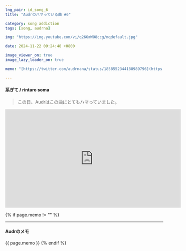 ```yaml
---
lng_pair: id_song_6
title: "Audrのハマっている曲 #6"

category: song addiction
tags: [song, audrna]

img: "https://img.youtube.com/vi/q26OmWO8ccg/mqdefault.jpg"

date: 2024-11-22 09:24:48 +0800

image_viewer_on: true
image_lazy_loader_on: true

memo: "[https://twitter.com/audrnana/status/1858552344188989796](https://twitter.com/audrnana/status/1858552344188989796){:target='\_blank'}"

---
```


<!-- outline-start -->
#### 系ぎて / rintaro soma
<!-- outline-end -->

> この日、Audrはこの曲にとてもハマっていました。

<iframe
  width="560"
  height="315"
  src="https://www.youtube.com/embed/q26OmWO8ccg"
  title="YouTube video player"
  frameborder="0"
  allow="accelerometer; clipboard-write; encrypted-media; gyroscope; picture-in-picture; web-share"
  referrerpolicy="strict-origin-when-cross-origin"
  allowfullscreen
  data-align="center"
></iframe>

{% if page.memo != "" %}
<hr>

#### Audrのメモ

{{ page.memo }}
{% endif %}
